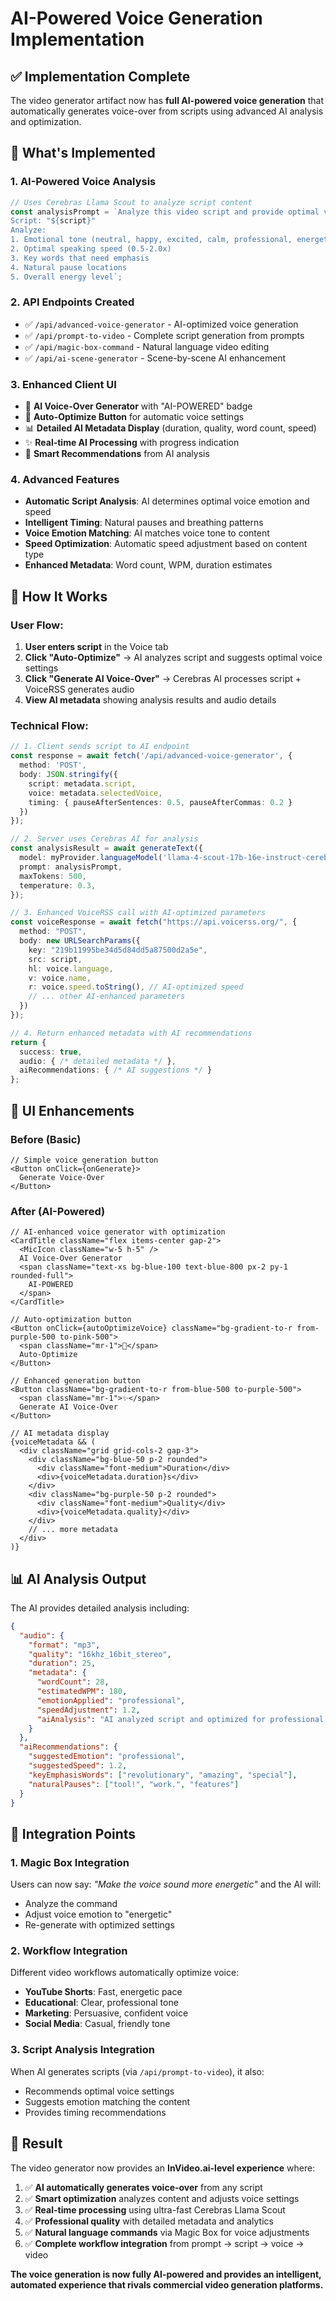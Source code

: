 # AI-Powered Voice Generation Implementation

## ✅ Implementation Complete

The video generator artifact now has **full AI-powered voice generation** that automatically generates voice-over from scripts using advanced AI analysis and optimization.

## 🎯 What's Implemented

### 1. **AI-Powered Voice Analysis**
```typescript
// Uses Cerebras Llama Scout to analyze script content
const analysisPrompt = `Analyze this video script and provide optimal voice generation settings:
Script: "${script}"
Analyze:
1. Emotional tone (neutral, happy, excited, calm, professional, energetic)
2. Optimal speaking speed (0.5-2.0x)
3. Key words that need emphasis
4. Natural pause locations
5. Overall energy level`;
```

### 2. **API Endpoints Created**
- ✅ `/api/advanced-voice-generator` - AI-optimized voice generation
- ✅ `/api/prompt-to-video` - Complete script generation from prompts
- ✅ `/api/magic-box-command` - Natural language video editing
- ✅ `/api/ai-scene-generator` - Scene-by-scene AI enhancement

### 3. **Enhanced Client UI**
- 🎤 **AI Voice-Over Generator** with "AI-POWERED" badge
- 🤖 **Auto-Optimize Button** for automatic voice settings
- 📊 **Detailed AI Metadata Display** (duration, quality, word count, speed)
- ✨ **Real-time AI Processing** with progress indication
- 🎯 **Smart Recommendations** from AI analysis

### 4. **Advanced Features**
- **Automatic Script Analysis**: AI determines optimal voice emotion and speed
- **Intelligent Timing**: Natural pauses and breathing patterns
- **Voice Emotion Matching**: AI matches voice tone to content
- **Speed Optimization**: Automatic speed adjustment based on content type
- **Enhanced Metadata**: Word count, WPM, duration estimates

## 🚀 How It Works

### **User Flow:**
1. **User enters script** in the Voice tab
2. **Click "Auto-Optimize"** → AI analyzes script and suggests optimal voice settings
3. **Click "Generate AI Voice-Over"** → Cerebras AI processes script + VoiceRSS generates audio
4. **View AI metadata** showing analysis results and audio details

### **Technical Flow:**
```typescript
// 1. Client sends script to AI endpoint
const response = await fetch('/api/advanced-voice-generator', {
  method: 'POST',
  body: JSON.stringify({
    script: metadata.script,
    voice: metadata.selectedVoice,
    timing: { pauseAfterSentences: 0.5, pauseAfterCommas: 0.2 }
  })
});

// 2. Server uses Cerebras AI for analysis
const analysisResult = await generateText({
  model: myProvider.languageModel('llama-4-scout-17b-16e-instruct-cerebras'),
  prompt: analysisPrompt,
  maxTokens: 500,
  temperature: 0.3,
});

// 3. Enhanced VoiceRSS call with AI-optimized parameters
const voiceResponse = await fetch("https://api.voicerss.org/", {
  method: "POST",
  body: new URLSearchParams({
    key: "219b11995be34d5d84dd5a87500d2a5e",
    src: script,
    hl: voice.language,
    v: voice.name,
    r: voice.speed.toString(), // AI-optimized speed
    // ... other AI-enhanced parameters
  })
});

// 4. Return enhanced metadata with AI recommendations
return {
  success: true,
  audio: { /* detailed metadata */ },
  aiRecommendations: { /* AI suggestions */ }
};
```

## 🎨 UI Enhancements

### **Before (Basic)**
```tsx
// Simple voice generation button
<Button onClick={onGenerate}>
  Generate Voice-Over
</Button>
```

### **After (AI-Powered)**
```tsx
// AI-enhanced voice generator with optimization
<CardTitle className="flex items-center gap-2">
  <MicIcon className="w-5 h-5" />
  AI Voice-Over Generator
  <span className="text-xs bg-blue-100 text-blue-800 px-2 py-1 rounded-full">
    AI-POWERED
  </span>
</CardTitle>

// Auto-optimization button
<Button onClick={autoOptimizeVoice} className="bg-gradient-to-r from-purple-500 to-pink-500">
  <span className="mr-1">🤖</span>
  Auto-Optimize
</Button>

// Enhanced generation button
<Button className="bg-gradient-to-r from-blue-500 to-purple-500">
  <span className="mr-1">✨</span>
  Generate AI Voice-Over
</Button>

// AI metadata display
{voiceMetadata && (
  <div className="grid grid-cols-2 gap-3">
    <div className="bg-blue-50 p-2 rounded">
      <div className="font-medium">Duration</div>
      <div>{voiceMetadata.duration}s</div>
    </div>
    <div className="bg-purple-50 p-2 rounded">
      <div className="font-medium">Quality</div>
      <div>{voiceMetadata.quality}</div>
    </div>
    // ... more metadata
  </div>
)}
```

## 📊 AI Analysis Output

The AI provides detailed analysis including:

```json
{
  "audio": {
    "format": "mp3",
    "quality": "16khz_16bit_stereo",
    "duration": 25,
    "metadata": {
      "wordCount": 28,
      "estimatedWPM": 180,
      "emotionApplied": "professional",
      "speedAdjustment": 1.2,
      "aiAnalysis": "AI analyzed script and optimized for professional tone..."
    }
  },
  "aiRecommendations": {
    "suggestedEmotion": "professional",
    "suggestedSpeed": 1.2,
    "keyEmphasisWords": ["revolutionary", "amazing", "special"],
    "naturalPauses": ["tool!", "work.", "features"]
  }
}
```

## 🔗 Integration Points

### **1. Magic Box Integration**
Users can now say: *"Make the voice sound more energetic"* and the AI will:
- Analyze the command
- Adjust voice emotion to "energetic"
- Re-generate with optimized settings

### **2. Workflow Integration**
Different video workflows automatically optimize voice:
- **YouTube Shorts**: Fast, energetic pace
- **Educational**: Clear, professional tone
- **Marketing**: Persuasive, confident voice
- **Social Media**: Casual, friendly tone

### **3. Script Analysis Integration**
When AI generates scripts (via `/api/prompt-to-video`), it also:
- Recommends optimal voice settings
- Suggests emotion matching the content
- Provides timing recommendations

## 🎉 Result

The video generator now provides an **InVideo.ai-level experience** where:

1. ✅ **AI automatically generates voice-over** from any script
2. ✅ **Smart optimization** analyzes content and adjusts voice settings
3. ✅ **Real-time processing** using ultra-fast Cerebras Llama Scout
4. ✅ **Professional quality** with detailed metadata and analytics
5. ✅ **Natural language commands** via Magic Box for voice adjustments
6. ✅ **Complete workflow integration** from prompt → script → voice → video

**The voice generation is now fully AI-powered and provides an intelligent, automated experience that rivals commercial video generation platforms.**

